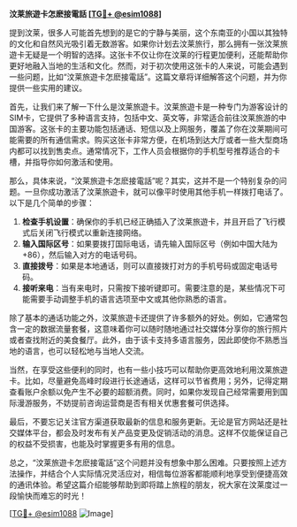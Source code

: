 **汶莱旅遊卡怎麽接電話 [[TG💪+ @esim1088](https://t.me/s/esim1088)]**

提到汶莱，很多人可能首先想到的是它的宁静与美丽，这个东南亚的小国以其独特的文化和自然风光吸引着无数游客。如果你计划去汶莱旅行，那么拥有一张汶莱旅遊卡无疑是一个明智的选择。这张卡不仅让你在汶莱的行程更加便利，还能帮助你更好地融入当地的生活和文化。然而，对于初次使用这张卡的人来说，可能会遇到一些问题，比如“汶莱旅遊卡怎麽接電話”。这篇文章将详细解答这个问题，并为你提供一些实用的建议。

首先，让我们来了解一下什么是汶莱旅遊卡。汶莱旅遊卡是一种专门为游客设计的SIM卡，它提供了多种语言支持，包括中文、英文等，非常适合前往汶莱旅游的中国游客。这张卡的主要功能包括通话、短信以及上网服务，覆盖了你在汶莱期间可能需要的所有通信需求。购买这张卡非常方便，在机场到达大厅或者一些大型商场内都可以找到售卖点。通常情况下，工作人员会根据你的手机型号推荐适合的卡槽，并指导你如何激活和使用。

那么，具体来说，“汶莱旅遊卡怎麽接電話”呢？其实，这并不是一个特别复杂的问题。一旦你成功激活了汶莱旅遊卡，就可以像平时使用其他手机一样拨打电话了。以下是几个简单的步骤：

1. **检查手机设置**：确保你的手机已经正确插入了汶莱旅遊卡，并且开启了飞行模式后关闭飞行模式以重新连接网络。
2. **输入国际区号**：如果要拨打国际电话，请先输入国际区号（例如中国大陆为+86），然后输入对方的电话号码。
3. **直接拨号**：如果是本地通话，则可以直接拨打对方的手机号码或固定电话号码。
4. **接听来电**：当有来电时，只需按下接听键即可。需要注意的是，某些情况下可能需要手动调整手机的语言选项至中文或其他你熟悉的语言。

除了基本的通话功能之外，汶莱旅遊卡还提供了许多额外的好处。例如，它通常包含一定的数据流量套餐，这意味着你可以随时随地通过社交媒体分享你的旅行照片或者查找附近的美食餐厅。此外，由于该卡支持多语言服务，因此即使你不熟悉当地的语言，也可以轻松地与当地人交流。

当然，在享受这些便利的同时，也有一些小技巧可以帮助你更高效地利用汶莱旅遊卡。比如，尽量避免高峰时段进行长途通话，这样可以节省费用；另外，记得定期查看账户余额以免产生不必要的超额消费。同时，如果你发现自己经常需要用到国际漫游服务，不妨提前咨询运营商是否有相关优惠套餐可供选择。

最后，不要忘记关注官方渠道获取最新的信息和服务更新。无论是官方网站还是社交媒体平台，都会及时发布有关产品变更及促销活动的消息。这样不仅能保证自己的权益不受损害，也能及时掌握更多有用的信息。

总之，“汶莱旅遊卡怎麽接電話”这个问题并没有想象中那么困难。只要按照上述方法操作，并结合个人实际情况灵活应对，相信每位游客都能顺利地享受到便捷高效的通讯体验。希望这篇介绍能够帮助到即将踏上旅程的朋友，祝大家在汶莱度过一段愉快而难忘的时光！

[[TG💪+ @esim1088](https://t.me/s/esim1088) ![Image](https://i.postimg.cc/4NQfJmqS/Snipaste-2025-05-13-00-14-12.png)]